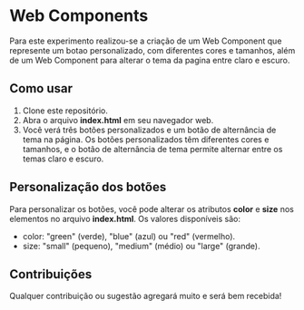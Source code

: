 # Web Components
<p>Para este experimento realizou-se a criação de um Web Component que represente um botao personalizado, com diferentes cores e tamanhos, além de um Web Component para alterar o tema da pagina entre claro e escuro.</p>

## Como usar
<ol>
  <li>Clone este repositório.</li>
  <li>Abra o arquivo <b>index.html</b> em seu navegador web.</li>
  <li>Você verá três botões personalizados e um botão de alternância de tema na página. Os botões personalizados têm diferentes cores e tamanhos, e o botão de alternância de tema permite alternar entre os temas claro e escuro.</li>
</ol>

## Personalização dos botões
<p>Para personalizar os botões, você pode alterar os atributos <b>color</b> e <b>size</b> nos elementos <pw-button> no arquivo <b>index.html</b>. Os valores disponíveis são:</p>
<ul>
  <li>color: "green" (verde), "blue" (azul) ou "red" (vermelho).</li>
  <li>size: "small" (pequeno), "medium" (médio) ou "large" (grande).</li>
</ul>

## Contribuições
<p>Qualquer contribuição ou sugestão agregará muito e será bem recebida!</p>
